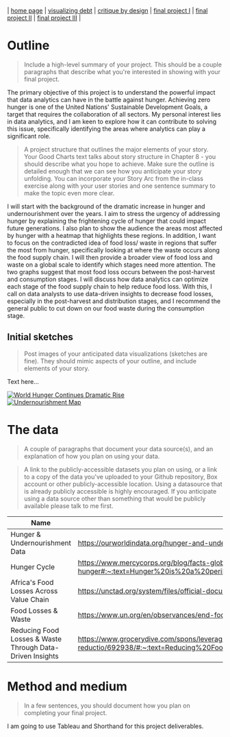 | [home page](https://asuyanto.github.io/tswd-portfolio/) | [visualizing debt](visualizing-government-debt) | [critique by design](critique-by-design) | [final project I](final-project-part-one) | [final project II](final-project-part-two) | [final project III](final-project-part-three) |

# Outline
> Include a high-level summary of your project.  This should be a couple paragraphs that describe what you're interested in showing with your final project. 

The primary objective of this project is to understand the powerful impact that data analytics can have in the battle against hunger. Achieving zero hunger is one of the United Nations' Sustainable Development Goals, a target that requires the collaboration of all sectors. My personal interest lies in data analytics, and I am keen to explore how it can contribute to solving this issue, specifically identifying the areas where analytics can play a significant role.

> A project structure that outlines the major elements of your story.  Your Good Charts text talks about story structure in Chapter 8 - you should describe what you hope to achieve.  Make sure the outline is detailed enough that we can see how you anticipate your story unfolding.  You can incorporate your Story Arc from the in-class exercise along with your user stories and one sentence summary to make the topic even more clear. 

I will start with the background of the dramatic increase in hunger and undernourishment over the years. I aim to stress the urgency of addressing hunger by explaining the frightening cycle of hunger that could impact future generations. I also plan to show the audience the areas most affected by hunger with a heatmap that highlights these regions. In addition, I want to focus on the contradicted idea of food loss/ waste in regions that suffer the most from hunger, specifically looking at where the waste occurs along the food supply chain. I will then provide a broader view of food loss and waste on a global scale to identify which stages need more attention. The two graphs suggest that most food loss occurs between the post-harvest and consumption stages. I will discuss how data analytics can optimize each stage of the food supply chain to help reduce food loss. With this, I call on data analysts to use data-driven insights to decrease food losses, especially in the post-harvest and distribution stages, and I recommend the general public to cut down on our food waste during the consumption stage.

## Initial sketches
> Post images of your anticipated data visualizations (sketches are fine). They should mimic aspects of your outline, and include elements of your story.  

Text here...
<div class='tableauPlaceholder' id='viz1707495466285' style='position: relative'><noscript><a href='#'><img alt='World Hunger Continues Dramatic Rise ' src='https:&#47;&#47;public.tableau.com&#47;static&#47;images&#47;Hu&#47;HungerRise&#47;Sheet2&#47;1_rss.png' style='border: none' /></a></noscript><object class='tableauViz'  style='display:none;'><param name='host_url' value='https%3A%2F%2Fpublic.tableau.com%2F' /> <param name='embed_code_version' value='3' /> <param name='site_root' value='' /><param name='name' value='HungerRise&#47;Sheet2' /><param name='tabs' value='no' /><param name='toolbar' value='yes' /><param name='static_image' value='https:&#47;&#47;public.tableau.com&#47;static&#47;images&#47;Hu&#47;HungerRise&#47;Sheet2&#47;1.png' /> <param name='animate_transition' value='yes' /><param name='display_static_image' value='yes' /><param name='display_spinner' value='yes' /><param name='display_overlay' value='yes' /><param name='display_count' value='yes' /><param name='language' value='en-US' /><param name='filter' value='publish=yes' /></object></div>                
<script type='text/javascript'>                    
 var divElement = document.getElementById('viz1707495466285');                    
 var vizElement = divElement.getElementsByTagName('object')[0];                    
 vizElement.style.width='100%';vizElement.style.height=(divElement.offsetWidth*0.75)+'px';                    
 var scriptElement = document.createElement('script');                    
 scriptElement.src = 'https://public.tableau.com/javascripts/api/viz_v1.js';                    
 vizElement.parentNode.insertBefore(scriptElement, vizElement);                
</script>

<div class='tableauPlaceholder' id='viz1707494854393' style='position: relative'><noscript><a href='#'><img alt='Undernourishment Map ' src='https:&#47;&#47;public.tableau.com&#47;static&#47;images&#47;Q4&#47;Q4F8M4C4M&#47;1_rss.png' style='border: none' /></a></noscript><object class='tableauViz'  style='display:none;'><param name='host_url' value='https%3A%2F%2Fpublic.tableau.com%2F' /> <param name='embed_code_version' value='3' /> <param name='path' value='shared&#47;Q4F8M4C4M' /> <param name='toolbar' value='yes' /><param name='static_image' value='https:&#47;&#47;public.tableau.com&#47;static&#47;images&#47;Q4&#47;Q4F8M4C4M&#47;1.png' /> <param name='animate_transition' value='yes' /><param name='display_static_image' value='yes' /><param name='display_spinner' value='yes' /><param name='display_overlay' value='yes' /><param name='display_count' value='yes' /><param name='language' value='en-US' /><param name='filter' value='publish=yes' /></object></div>
<script type='text/javascript'>                    
 var divElement = document.getElementById('viz1707494854393');                    
 var vizElement = divElement.getElementsByTagName('object')[0];                    
 vizElement.style.width='100%';vizElement.style.height=(divElement.offsetWidth*0.75)+'px';                    
 var scriptElement = document.createElement('script');                    
 scriptElement.src = 'https://public.tableau.com/javascripts/api/viz_v1.js';                    
 vizElement.parentNode.insertBefore(scriptElement, vizElement);                
</script>


# The data
> A couple of paragraphs that document your data source(s), and an explanation of how you plan on using your data. 

> A link to the publicly-accessible datasets you plan on using, or a link to a copy of the data you've uploaded to your Github repository, Box account or other publicly-accessible location. Using a datasource that is already publicly accessible is highly encouraged.  If you anticipate using a data source other than something that would be publicly available please talk to me first. 

| Name | URL | Description |
|------|-----|-------------|
|  Hunger & Undernourishment Data | https://ourworldindata.org/hunger-and-undernourishment  |             |
|  Hunger Cycle | https://www.mercycorps.org/blog/facts-global-hunger#:~:text=Hunger%20is%20a%20perilous%20cycle,or%20to%20improve%20their%20lives. | |
| Africa's Food Losses Across Value Chain | https://unctad.org/system/files/official-document/dtlstict2017d5_en.pdf | |
|   Food Losses & Waste   |  https://www.un.org/en/observances/end-food-waste-day |             |
|  Reducing Food Losses & Waste Through Data-Driven Insights  |   https://www.grocerydive.com/spons/leveraging-data-analytics-for-enhanced-food-traceability-and-waste-reductio/692938/#:~:text=Reducing%20Food%20Waste%20Through%20Data,shelf%20life%20and%20managing%20inventory.  |             |

# Method and medium
> In a few sentences, you should document how you plan on completing your final project. 

I am going to use Tableau and Shorthand for this project deliverables.
